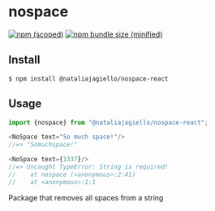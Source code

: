 # nospace

[![npm (scoped)](https://img.shields.io/npm/v/@nataliajagiello/nospace-react.svg)](https://www.npmjs.com/package/@nataliajagiello/nospace-react)
[![npm bundle size (minified)](https://img.shields.io/bundlephobia/min/@nataliajagiello/nospace-react.svg)](https://www.npmjs.com/package/@nataliajagiello/nospace-react)


## Install

```
$ npm install @nataliajagiello/nospace-react
```

## Usage

```js
import {nospace} from "@nataliajagiello/nospace-react";

<NoSpace text="So much space!"/>
//=> "Somuchspace!"

<NoSpace text={1337}/>
//=> Uncaught TypeError: String is required!
//    at nospace (<anonymous>:2:41)
//    at <anonymous>:1:1
```

Package that removes all spaces from a string
